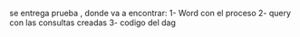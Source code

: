 se entrega prueba , donde va a encontrar:
1- Word con el proceso
2-  query con las consultas creadas 
3- codigo del dag  
